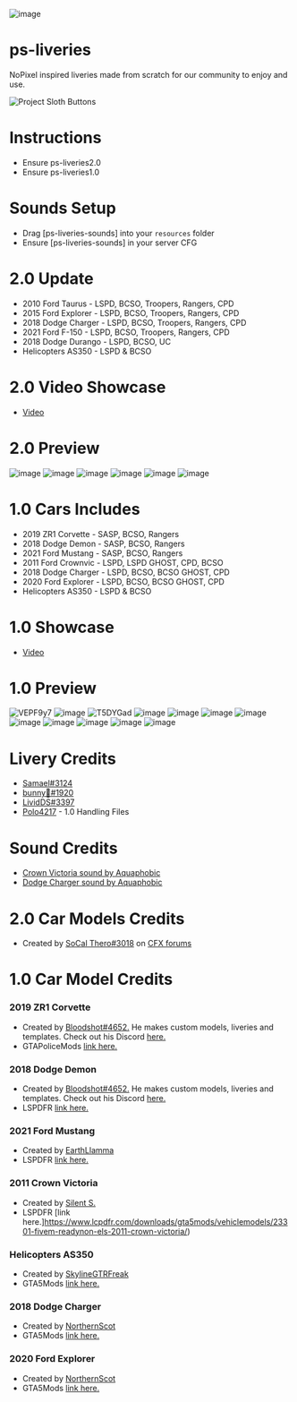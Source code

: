 ![image](https://user-images.githubusercontent.com/82112471/190289781-f36fb8c4-a98a-4792-9eb3-4b45d7adb1a4.png)

# ps-liveries
NoPixel inspired liveries made from scratch for our community to enjoy and use.

![Project Sloth Buttons](https://user-images.githubusercontent.com/91661118/169454003-488c8994-eec9-4b92-9b0c-f3a675be7d1b.png)

# Instructions 
* Ensure ps-liveries2.0
* Ensure ps-liveries1.0

# Sounds Setup
* Drag [ps-liveries-sounds] into your `resources` folder
* Ensure [ps-liveries-sounds] in your server CFG

# 2.0 Update 
* 2010 Ford Taurus - LSPD, BCSO, Troopers, Rangers, CPD
* 2015 Ford Explorer - LSPD, BCSO, Troopers, Rangers, CPD
* 2018 Dodge Charger - LSPD, BCSO, Troopers, Rangers, CPD
* 2021 Ford F-150 - LSPD, BCSO, Troopers, Rangers, CPD
* 2018 Dodge Durango - LSPD, BCSO, UC
* Helicopters AS350 - LSPD & BCSO

# 2.0 Video Showcase
* [Video](https://www.youtube.com/watch?v=owYEB-8Gdtc)

# 2.0 Preview
![image](https://i.imgur.com/PFNsrKO.jpg)
![image](https://i.imgur.com/2PF6OeM.jpg)
![image](https://i.imgur.com/3sUs7as.jpg)
![image](https://i.imgur.com/Cas1c0N.jpg)
![image](https://i.imgur.com/3sUs7as.jpg)
![image](https://i.imgur.com/10HYP0o.jpg)

# 1.0 Cars Includes
* 2019 ZR1 Corvette - SASP, BCSO, Rangers
* 2018 Dodge Demon - SASP, BCSO, Rangers
* 2021 Ford Mustang - SASP, BCSO, Rangers
* 2011 Ford Crownvic - LSPD, LSPD GHOST, CPD, BCSO
* 2018 Dodge Charger - LSPD, BCSO, BCSO GHOST, CPD
* 2020 Ford Explorer - LSPD, BCSO, BCSO GHOST, CPD
* Helicopters AS350 - LSPD & BCSO

# 1.0 Showcase
* [Video](https://www.youtube.com/watch?v=gvi1P7psSWQ)

# 1.0 Preview
![VEPF9y7](https://user-images.githubusercontent.com/82112471/190525677-553eaa3b-a5da-44a9-abb1-59e410f59de8.jpg)
![image](https://user-images.githubusercontent.com/82112471/190526131-4f915832-df3b-4b2a-a7a8-b7dc6fc25974.png)
![T5DYGad](https://user-images.githubusercontent.com/82112471/190525908-17695b5c-ae78-455b-8e46-be186cf03242.jpg)
![image](https://user-images.githubusercontent.com/82112471/190526015-ab890b22-94bb-485a-b31f-3fa309b28b8e.png)
![image](https://user-images.githubusercontent.com/82112471/190290341-502d5181-4e55-4830-881a-099022015bb8.png)
![image](https://user-images.githubusercontent.com/82112471/190290347-eae30a19-dc9a-40c6-94aa-862d4ab96989.png)
![image](https://user-images.githubusercontent.com/82112471/190290360-1d6323fa-f13f-49ea-88f4-c3ebb183f929.png)
![image](https://user-images.githubusercontent.com/82112471/190290369-dad8a5fe-8a68-462e-88a9-f529b1b32f2c.png)
![image](https://user-images.githubusercontent.com/82112471/190290378-917ed8af-dd7d-449b-8bdc-d250afff16cb.png)
![image](https://cdn.discordapp.com/attachments/1019793471965503631/1030170977931378688/Picsart_22-10-13_13-30-31-938.png)
![image](https://cdn.discordapp.com/attachments/1019793471965503631/1031009840123883652/Screenshot_2342.png)
![image](https://user-images.githubusercontent.com/82112471/190290385-db2466c8-bc73-44a5-ba90-6349b72525f0.png)

# Livery Credits
* [Samael#3124](https://github.com/Luceeiy)
* [bunny🐇#1920](https://github.com/Bunny5578)
* [LividDS#3397](https://github.com/LividDS)
* [Polo4217](https://github.com/Polo4217) - 1.0 Handling Files

# Sound Credits
* [Crown Victoria sound by Aquaphobic](https://www.gta5-mods.com/vehicles/ford-crown-victoria-4-6-modular-v8-engine-sound-oiv-add-on-fivem-sound)
* [Dodge Charger sound by Aquaphobic](https://www.gta5-mods.com/vehicles/dodge-charger-6-4-6-2sc-v8-engine-sound-oiv-add-on-fivem-sound)

# 2.0 Car Models Credits
* Created by [SoCal Thero#3018](https://discord.gg/sHhAAZx) on [CFX forums](https://forum.cfx.re/t/free-ocrps-leo-vehicle-pack-with-vehicle-template-light-template-and-call-sign-mod-ver-3-0/5015523)

# 1.0 Car Model Credits

### 2019 ZR1 Corvette
* Created by [Bloodshot#4652.](https://discord.gg/eVUk88U) He makes custom models, liveries and templates. Check out his Discord [here.](https://discord.gg/eVUk88U)
* GTAPoliceMods [link here.](https://gtapolicemods.com/files/file/1314-non-els-2019-zr1-corvette-rb-bb-fivem-ready/)

### 2018 Dodge Demon
* Created by [Bloodshot#4652.](https://discord.gg/eVUk88U) He makes custom models, liveries and templates. Check out his Discord [here.](https://discord.gg/eVUk88U)
* LSPDFR [link here.](https://www.lcpdfr.com/downloads/gta5mods/vehiclemodels/38261-non-els-2018-dodge-demon-rb-bb-fivem-ready/)

### 2021 Ford Mustang
* Created by [EarthLlamma](https://discord.gg/WDZxBke)
* LSPDFR [link here.](https://www.lcpdfr.com/downloads/gta5mods/vehiclemodels/33618-non-els-2021-mach-1-mustang-rb-fivem-ready/)

### 2011 Crown Victoria
* Created by [Silent S.](https://www.lcpdfr.com/profile/378511-silent-s/)
* LSPDFR [link here.]https://www.lcpdfr.com/downloads/gta5mods/vehiclemodels/23301-fivem-readynon-els-2011-crown-victoria/)

### Helicopters AS350
* Created by [SkylineGTRFreak](https://www.gta5-mods.com/users/SkylineGTRFreak)
* GTA5Mods [link here.](https://www.gta5-mods.com/vehicles/as-350-ecureuil)

### 2018 Dodge Charger
* Created by [NorthernScot](https://www.gta5-mods.com/users/NorthernScot)
* GTA5Mods [link here.](https://www.gta5-mods.com/vehicles/2018-dodge-charger-r-b-liberty-ii#comments_tab)

### 2020 Ford Explorer
* Created by [NorthernScot](https://www.gta5-mods.com/users/NorthernScot)
* GTA5Mods [link here.](https://www.gta5-mods.com/vehicles/non-els-2020-ford-explorer)
